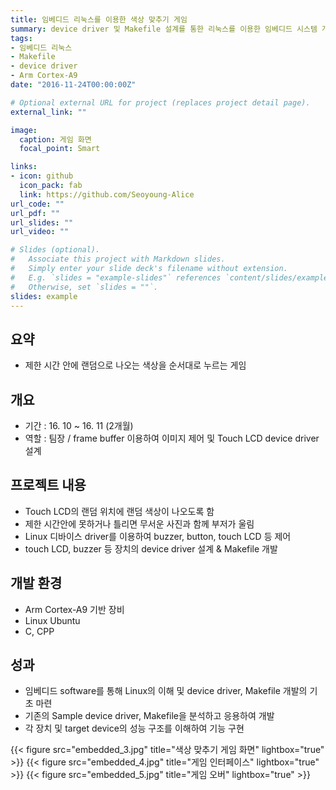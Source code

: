 ```yaml
---
title: 임베디드 리눅스를 이용한 색상 맞추기 게임
summary: device driver 및 Makefile 설계를 통한 리눅스를 이용한 임베디드 시스템 개발
tags:
- 임베디드 리눅스
- Makefile
- device driver
- Arm Cortex-A9
date: "2016-11-24T00:00:00Z"

# Optional external URL for project (replaces project detail page).
external_link: ""

image:
  caption: 게임 화면
  focal_point: Smart

links:
- icon: github
  icon_pack: fab
  link: https://github.com/Seoyoung-Alice
url_code: ""
url_pdf: ""
url_slides: ""
url_video: ""

# Slides (optional).
#   Associate this project with Markdown slides.
#   Simply enter your slide deck's filename without extension.
#   E.g. `slides = "example-slides"` references `content/slides/example-slides.md`.
#   Otherwise, set `slides = ""`.
slides: example
---
```


##	요약
- 제한 시간 안에 랜덤으로 나오는 색상을 순서대로 누르는 게임

##	개요
- 기간 : 16. 10 ~ 16. 11 (2개월)
- 역할 : 팀장 / frame buffer 이용하여 이미지 제어 및 Touch LCD device driver 설계

##	프로젝트 내용
- Touch LCD의 랜덤 위치에 랜덤 색상이 나오도록 함
- 제한 시간안에 못하거나 틀리면 무서운 사진과 함께 부저가 울림
- Linux 디바이스 driver를 이용하여 buzzer, button, touch LCD 등 제어
- touch LCD, buzzer 등 장치의 device driver 설계 & Makefile 개발

##	개발 환경
- Arm Cortex-A9 기반 장비
- Linux Ubuntu
- C, CPP

##	성과
- 임베디드 software를 통해 Linux의 이해 및 device driver, Makefile 개발의 기초 마련
- 기존의 Sample device driver, Makefile을 분석하고 응용하여 개발
- 각 장치 및 target device의 성능 구조를 이해하여 기능 구현

{{< figure src="embedded_3.jpg" title="색상 맞추기 게임 화면" lightbox="true" >}}
{{< figure src="embedded_4.jpg" title="게임 인터페이스" lightbox="true" >}}
{{< figure src="embedded_5.jpg" title="게임 오버" lightbox="true" >}}